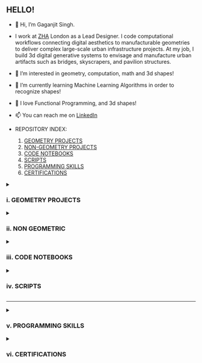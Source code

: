 ## HELLO!

- 👋 Hi, I’m Gaganjit Singh.
- I work at [ZHA](https://www.zaha-hadid.com/) London as a Lead Designer. I code computational workflows connecting digital aesthetics to manufacturable geometries to deliver complex large-scale urban infrastructure projects. At my job, I build 3d digital generative systems to envisage and manufacture urban artifacts such as bridges, skyscrapers, and pavilion structures.
- 👀 I’m interested in geometry, computation, math and 3d shapes!
- 🌱 I’m currently learning Machine Learning Algorithms in order to recognize shapes!
- 💞️ I love Functional Programming, and 3d shapes!
- 📫 You can reach me on [LinkedIn](https://www.linkedin.com/in/gaganjit-singh-9a9b0814)

- REPOSITORY INDEX: 
  1. [GEOMETRY PROJECTS](https://github.com/gasingh#i-geometry-projects)
  2. [NON-GEOMETRY PROJECTS](https://github.com/gasingh#ii-non-geometry-projects)
  3. [CODE NOTEBOOKS](https://github.com/gasingh#iii-code-notebooks)
  4. [SCRIPTS](https://github.com/gasingh#iv-scripts)
  5. [PROGRAMMING SKILLS](https://github.com/gasingh#v-programming-skills)
  6. [CERTIFICATIONS](https://github.com/gasingh#vi-certifications)

<details>
  <summary><h3>i. GEOMETRY PROJECTS</h3></summary>
  
*Here is a collection of some design and shape generation projects i have worked on...*

- **ICP Surface Registration** <br>
  (Python,2022)

  Implementation of the standard Iterative Closest Point algorithm inside the Rhino 3d environment (Rhino v6). We patch the implemtation to Numpy/ PurePython in the background and compute on the fly updates.
  
- **Differential Growth Surfaces** <br>
  (Python,2022)

  This is the Python implementation of the workshop from Institute of Computational Design, Stuttgart.

- **Mesh Planarization** <br>
  (Python,2022)

- **Color Tools for Rhino3D** <br>
  (Python,2022) 

  This is a set of tools written to support colour-blind modellers to navigate the Rhino3d software colour assignments.
  Exposes standard colour assignment commands for the command-line, and a 'named colour finder', which facilitates partial string queries from the standard set of 150 named colours offered by the .NET library.
  
  The tool-set is WIP for daily use, and I keep expanding on it as and when necessary.
  
  For the future, I intend to extend this to a full-fledged tool which can query a named colour database with a search gui.

- <a href=https://github.com/gasingh/surfaceViz>**Mathematical Surfaces** </a> <br> 
  (Python,2021)<br>

  This is an implementation of Numpy Inspired functions to map surface equations inside Rhino3d. 

  <img src="https://user-images.githubusercontent.com/6398561/145767247-bce844ce-658b-47ab-8060-0384c6439a91.jpg" width="500">

- <a href=https://github.com/gasingh/raindropViz>**Raindrop Viz**</a> <br>(Python,2021) <br>
  <img src="https://user-images.githubusercontent.com/6398561/178242913-05ff3c27-13cf-4988-af42-a4fddca4dcf3.JPG" width="500">

- **Surface Offsetter with boundary controls** <br>
  (Python,2019)

- <a href=https://github.com/gasingh/convexHull-2D>**2D Convex Hull**</a> <br>(Python,2016) <br>
  
    <img src="https://raw.githubusercontent.com/gasingh/convexHull-2D/main/160920_randomPts2polyLine_v0.gif" width="500">
  
- <a href=https://github.com/gasingh/Picturize>**Picturize: a drone imagery 3d visualizer** </a> <br> 
  (Python,2014) *{MAS ETH ZURICH, THESIS PROJECT}* <br>

  Final project for a MAS degree at the Landscape Visualization and Modeling Laboratory at ETH Zürich. The program explores the interdisciplinary role of digital tools and techniques such as drone surveying and mapping within design scenarios.
  
   <img src="https://user-images.githubusercontent.com/6398561/211147311-a22cf348-7f65-4a9f-a15d-da97e30ec903.jpg" width="500">

- **Deployable Structure Viz** <br>
  (Vbscript,2011)
   
  <img src="https://payload.cargocollective.com/1/0/29276/654800/Kopie%20von%20Kopie%20von%2014%20-%20Copy__o.jpg" width="500">
  <!--<img src="https://payload.cargocollective.com/1/0/29276/654800/web_top_012_oldfileLights%20-%20Copy-%20Copy_o.jpg" width="300">-->

- **Spirographs** <br>
  (Vbscript,2009)

  <img src="https://user-images.githubusercontent.com/6398561/211143298-b5b43f26-2f4e-4cfd-8692-8c23c92c15b6.jpg" width="500">

- <a href=https://github.com/gasingh/Geodesic-Polyhedra>**Geodesic Polyhedra** </a> <br> 
  (Vbscript,2008) *{B.ARCH CEPT, RESEARCH THESIS}* <br>
  
   In 2008-2009, I wrote a research thesis on Digital Generative Systems, and concluded this study with a plugin generating Platonic Polyhedra and their geodecizeded variants with various traingulation strategies.
   This was in conjunction with the Critical Research in Digital Architecture Laboratory at the University of Melbourne in Australia.

  <img src="https://user-images.githubusercontent.com/6398561/211141552-6f939e8d-0961-456f-931a-e5b7a781f7cf.jpg" width="500">

  **[↑ TOP](https://github.com/gasingh#hello)**
</details>


<details> 
  <summary><h3>ii. NON GEOMETRIC</h3></summary>
  
_Some non-geometrical projects i have built out of personal curiosity for learning purposes._ <br>
- A simple database application in C#
  
  <img src="https://user-images.githubusercontent.com/6398561/145767206-d1c0f7f2-c81c-4e66-812c-43e9af811786.jpg" width="500">

**[↑ TOP](https://github.com/gasingh#hello)**
</details>


<details>
  <summary><h3>iii. CODE NOTEBOOKS</h3></summary>
  
_This is code and notes written by me for algorithms and math courses i tookup online_ <br>
- **Programming** <br>
  [Data Structures and Algorithms using Python (NPTEL)](https://github.com/gasingh/pythonDSA_nptel) <br>
  [Python Object-Oriented Programming (LinkedInLearning)](https://github.com/gasingh/pythonOOPcourse-1) <br>
- **Mathematics** <br>
  Linear Algebra (NPTEL)  
  Multivariate Calculus (NPTEL)  
- **ML/ Applied Math** <br>
  [Python for Data Science (NPTEL)](https://github.com/gasingh/pythonDataScience_nptel)  
  Optimization in Python (Gurobi)  
  Numpy Workshop at SciPy 2020 (YouTube)  
- **Version Control**  
  [Git Learning Notes (Various)](https://github.com/gasingh/gitcommands)
  
**[↑ TOP](https://github.com/gasingh#hello)**
</details>


<details>
  <summary><h3>iv. SCRIPTS</h3></summary>
  
_This is a collection of various interesting scripts and algorithms._

- Functional Python Recipes | [LINK](https://github.com/gasingh/functionalPythonRecipes)

**[↑ TOP](https://github.com/gasingh#hello)**
</details>

---

<details>
<summary><h3>v. PROGRAMMING SKILLS</h3></summary>
<ul>

<li><h4>LANGUAGES<h4></li>
<img src="https://raw.githubusercontent.com/devicons/devicon/master/icons/python/python-original.svg" height="100"> <img src="https://raw.githubusercontent.com/devicons/devicon/master/icons/csharp/csharp-original.svg" height="100">
<img src= "https://styles.redditmedia.com/t5_2rs9m/styles/communityIcon_obszzg8ln9u31.png" height= 100>
<img src= "https://user-images.githubusercontent.com/6398561/206825752-559921c6-ba52-4fe0-9e31-4c603c98627c.jpg" height = 100 >

<li><h4>3D PLATFORMS</h4></li>
<img src= "https://cdn.sprutcam.com/wp-content/uploads/2019/09/Rhinoceros.svg" width=120> &nbsp; <img src= "https://pbs.twimg.com/profile_images/3178748615/322acd18106528ad1dc98436e0899022_400x400.jpeg" height = 100> &nbsp; <img src= "https://e7.pngegg.com/pngimages/77/989/png-clipart-dassault-systemes-enovia-catia-product-lifecycle-solidworks-dassault-electronics-3d-computer-graphics.png" height=100> &nbsp; <img src= "https://edu.3ds.com/sites/default/files/2016-03/3DS_CATIA-V5_icon_512.jpg" height =100> &nbsp; <img src= "https://www.bim42.com/assets/2012/06/gtcdigitalprojectsplash.jpg" height=100>

<li><h4>IDES</h4></li>
<img src= "https://miro.medium.com/max/720/1*7psySrYSfKtSUKMkCAT1Iw.webp" width=160> <br>
<img src= "https://user-images.githubusercontent.com/6398561/206610459-8cd1c738-ae7b-4cd3-8595-bd27d5ba6061.jpg" width=300> <br>
<img src= "https://user-images.githubusercontent.com/6398561/206610452-e47328e6-87e8-4a19-9f52-69ab0ca7f5df.JPG" width=300> <br>

<li><h4>LIBRARIES</h4></li>
<img src= "https://user-images.githubusercontent.com/6398561/206606288-35729eb7-bb73-446e-b9d4-7c035dfee9b6.JPG" width=160>  &nbsp; <img src= "https://user-images.githubusercontent.com/6398561/206606291-fbf4b425-8711-436a-bd75-3d17b952db31.JPG" width=150><br>
<img src= "https://upload.wikimedia.org/wikipedia/commons/thumb/3/31/NumPy_logo_2020.svg/1024px-NumPy_logo_2020.svg.png?20200723114325" width=150><img src= "https://upload.wikimedia.org/wikipedia/commons/thumb/e/ed/Pandas_logo.svg/1024px-Pandas_logo.svg.png?20200209204934" width=150>
 
</ul>

**[↑ TOP](https://github.com/gasingh#hello)**
</details>

  
  
<details> <summary><h3> vi. CERTIFICATIONS </h3></summary> <ul>

<img src= "https://user-images.githubusercontent.com/6398561/206641845-9ab28dba-57d6-47d9-93a1-5326ac16f9e4.jpg" width=1000> <br>
![notion_MyTimeline 2022_CROP](https://user-images.githubusercontent.com/6398561/206645077-036a976a-4968-466d-98ef-b65a7e1eadc8.jpg)

  
<details> <summary><h4> PROGRAMMING </h4></summary>
<ul>
<img src= "https://images.credly.com/size/340x340/images/02385bfc-b8e3-46b0-a005-c4c354eff100/image.png" width=300>  &nbsp; 
<img src= "https://images.credly.com/images/7e0d2e0d-e68a-4a87-9245-dc288c97f33b/image.png" width=300> <br>
<img src= "https://user-images.githubusercontent.com/6398561/206637777-d0b588e9-4505-48a9-9e93-ad677f70be31.jpg" height=320>  
<img src= "https://user-images.githubusercontent.com/6398561/210229032-ffe959d6-2d86-4263-968c-df973d7aa86d.jpg" height=320>  
<img src= "https://user-images.githubusercontent.com/6398561/206636326-f0fc190e-3465-4fee-8b5d-7edd6ba92269.png" height=320> <br>

</ul>
</details>

  
<details>
<summary><h4> MATHEMATICS </h4></summary>
<ul>
<img src= "https://user-images.githubusercontent.com/6398561/206637858-d48214e5-c976-40e4-88d0-2c2876dea2f8.jpg" height=320> 
<img src= "https://internalapp.nptel.ac.in/NOC/NOC22/SEM2/Ecertificates/111/noc22-ma50/Course/NPTEL22MA50S2200355909090152.jpg" height=320> 
<img src= "https://user-images.githubusercontent.com/6398561/206629032-5743daeb-dbe7-477d-b526-01a42499d09b.jpg" height=320>  <br>
</ul>
</details>


<details>
<summary><h4> AI/ML </h4></summary>
<ul>
<img src= "https://internalapp.nptel.ac.in/NOC/NOC22/SEM2/Ecertificates/106/noc22-cs74/Course/NPTEL22CS74S1200353909090152.jpg" height=350> 
<img src= "https://user-images.githubusercontent.com/6398561/206629091-233945de-309b-4c52-853b-4a126a957d58.png" height=350> <br>  
</ul>
</details>

<details>
<summary><h4> VERSION CONTROL </h4></summary>
<ul>
<img src= "https://user-images.githubusercontent.com/6398561/206638259-c360602c-d992-43bc-9b91-81d0eac9af16.jpg" height=350>
<img src= "https://user-images.githubusercontent.com/6398561/210228936-ba93b9dd-04b4-4d42-ae2d-21d278c4bd30.jpg" height=350> <br> 
</ul>
</details>
  
</ul>

**[↑ TOP](https://github.com/gasingh#hello)**
</details>


